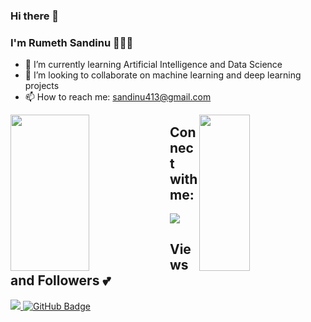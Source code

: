 ### Hi there 👋
### I'm Rumeth Sandinu 👨🏻‍💻

- 🌱 I’m currently learning Artificial Intelligence and Data Science
- 👯 I’m looking to collaborate on machine learning and deep learning projects
- 📫 How to reach me: sandinu413@gmail.com

<img align = "left" width = 50% height = 250px src = "https://github-readme-stats.vercel.app/api?username=RumethSandinu&show_icons=true&theme=transparent" />
<img align = "right" width = 40% height = 250px src = "https://github-readme-stats.vercel.app/api/top-langs/?username=RumethSandinu&layout=compact&theme=transparent" />

## Connect with me:
<p align="left">
  <a href = "https://www.linkedin.com/in/rumeth-sandinu-652b30263/"><img src="https://img.icons8.com/fluent/48/000000/linkedin.png"/></a>
</p>

## Views and Followers 💕
<a href="https://github.com/Meghna-DAS/github-profile-views-counter">
  <img src="https://komarev.com/ghpvc/?username=rumethsandinu">
</a>
<a href="https://github.com/rumethsandinu?tab=followers">
  <img src="https://img.shields.io/github/followers/rumethsandinu?label=Followers&style=social" alt="GitHub Badge">
</a>
